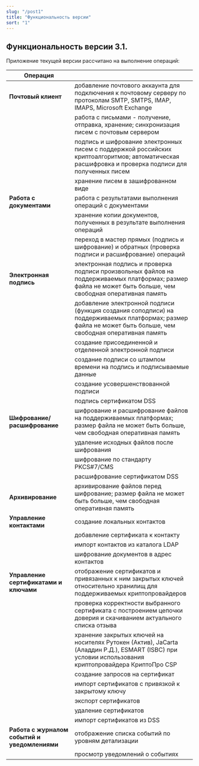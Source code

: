 ```yaml
---
slug: "/post1"
title: "Функциональность версии"
sort: "1"
---
```


## Функциональность версии 3.1.

Приложение  текущей версии рассчитано на выполнение операций:

| Операция |  |
|---|---|
| **Почтовый клиент** | добавление почтового аккаунта для подключения к почтовому серверу по протоколам SMTP, SMTPS, IMAP, IMAPS, Microsoft Exchange |
||работа с письмами - получение, отправка, хранение; синхронизация писем с почтовым сервером|
||подпись и шифрование электронных писем с поддержкой российских криптоалгоритмов; автоматическая расшифровка и проверка подписи для полученных писем|
||хранение писем в зашифрованном виде|
 **Работа с документами** | работа с результатами выполнения операций с документами |
||хранение копии документов, полученных в результате выполнения операций|
||переход в мастер прямых (подпись и шифрование) и обратных (проверка подписи и расшифрование) операций| 
| **Электронная подпись**  | электронная подпись и проверка подписи произвольных файлов на поддерживаемых платформах; размер файла не может быть больше, чем свободная оперативная память  |
| |добавление электронной подписи (функция создания соподписи) на поддерживаемых платформах; размер файла не может быть больше, чем свободная оперативная память|
|  | создание присоединенной и отделенной электронной подписи|
| | создание подписи со штампом времени на подпись и подписываемые данные|
| | создание усовершенствованной подписи|
| | подпись сертификатом DSS|
| **Шифрование/расшифрование** | шифрование и расшифрование файлов на поддерживаемых платформах; размер файла не может быть больше, чем свободная оперативная память|
| | удаление исходных файлов после шифрования|
| | шифрование по стандарту PKCS#7/CMS|
| | расшифрование сертификатом DSS|
| **Архивирование** | архивирование файлов перед шифрование; размер файла не может быть больше, чем свободная оперативная память|
| **Управление контактами** | создание локальных контактов |
| | добавление сертификата к контакту |
| | импорт контактов из каталога LDAP |
| | шифрование документов в адрес контактов|
| **Управление сертификатами и ключами** | отображение сертификатов и привязанных к ним закрытых ключей относительно хранилищ для поддерживаемых криптопровайдеров |
| | проверка корректности выбранного сертификата с построением цепочки доверия и скачиванием актуального списка отзыва |
| | хранение закрытых ключей на носителях Рутокен (Актив), JaCarta (Аладдин Р.Д.), ESMART (ISBC) при условии использования криптопровайдера КриптоПро CSP|
| | создание запросов на сертификат|
| | импорт сертификатов с привязкой к закрытому ключу|
| |	экспорт сертификатов|
| |	удаление сертификатов|
| | импорт сертификатов из DSS|
| **Работа с журналом событий и уведомлениями** | отображение списка событий по уровням детализации|
| | просмотр уведомлений о событиях |

 
